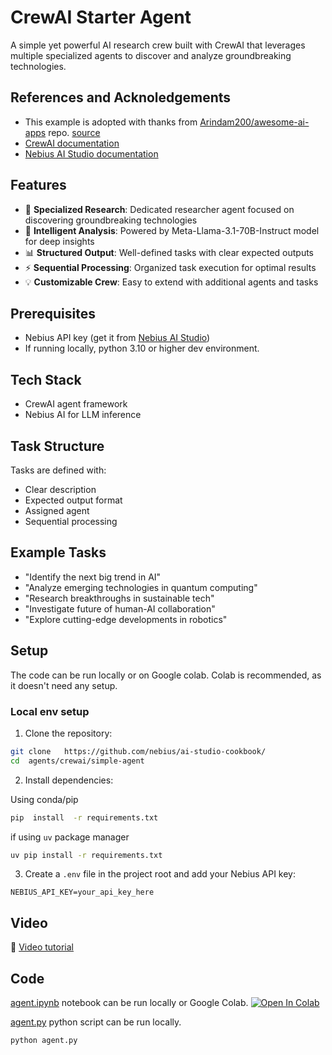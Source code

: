# CrewAI Starter Agent

A simple yet powerful AI research crew built with CrewAI that leverages multiple specialized agents to discover and analyze groundbreaking technologies. 

## References and Acknoledgements

- This example is adopted with thanks from [Arindam200/awesome-ai-apps](https://github.com/Arindam200/awesome-ai-apps) repo. [source](https://github.com/Arindam200/awesome-ai-apps/tree/main/starter_ai_agents/crewai_starter)
- [CrewAI documentation](https://docs.crewai.com/en/introduction)
- [Nebius AI Studio documentation](https://docs.nebius.com/studio/inference/quickstart)


## Features

- 🔬 **Specialized Research**: Dedicated researcher agent focused on discovering groundbreaking technologies
- 🤖 **Intelligent Analysis**: Powered by Meta-Llama-3.1-70B-Instruct model for deep insights
- 📊 **Structured Output**: Well-defined tasks with clear expected outputs
- ⚡ **Sequential Processing**: Organized task execution for optimal results
- 💡 **Customizable Crew**: Easy to extend with additional agents and tasks

## Prerequisites

- Nebius API key (get it from [Nebius AI Studio](https://studio.nebius.ai/))
- If running locally, python 3.10 or higher dev environment.

## Tech Stack

- CrewAI agent framework
- Nebius AI for LLM inference

## Task Structure

Tasks are defined with:

- Clear description
- Expected output format
- Assigned agent
- Sequential processing

## Example Tasks

- "Identify the next big trend in AI"
- "Analyze emerging technologies in quantum computing"
- "Research breakthroughs in sustainable tech"
- "Investigate future of human-AI collaboration"
- "Explore cutting-edge developments in robotics"

## Setup

The code can be run locally or on Google colab.  Colab is recommended, as it doesn't need any setup.

### Local env setup

1. Clone the repository:

```bash
git clone   https://github.com/nebius/ai-studio-cookbook/
cd  agents/crewai/simple-agent
```
2. Install dependencies:

Using conda/pip

```bash
pip  install  -r requirements.txt
```

if using `uv` package manager
```bash
uv pip install -r requirements.txt
```

3. Create a `.env` file in the project root and add your Nebius API key:

```
NEBIUS_API_KEY=your_api_key_here
```

## Video

🎥 [Video tutorial](https://www.youtube.com/watch?v=jth10qwoMq0)

## Code

[agent.ipynb](agent.ipynb) notebook can be run locally or Google Colab.
[![Open In Colab](https://colab.research.google.com/assets/colab-badge.svg)](https://colab.research.google.com/github/nebius/ai-studio-cookbook/blob/main/agents/crewai/simple-agent/agent.ipynb)

[agent.py](agent.py) python script can be run locally.

```bash
python agent.py
```




